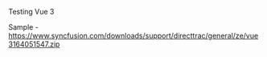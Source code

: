Testing Vue 3

Sample - https://www.syncfusion.com/downloads/support/directtrac/general/ze/vue3164051547.zip